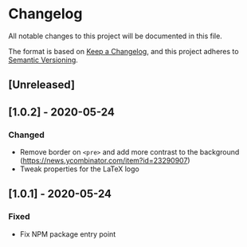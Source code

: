 # Changelog

All notable changes to this project will be documented in this file.

The format is based on [Keep a Changelog](https://keepachangelog.com/en/1.0.0/), and this project adheres to [Semantic Versioning](https://semver.org/spec/v2.0.0.html).

## [Unreleased]

## [1.0.2] - 2020-05-24

### Changed

- Remove border on `<pre>` and add more contrast to the background (https://news.ycombinator.com/item?id=23290907)
- Tweak properties for the LaTeX logo

## [1.0.1] - 2020-05-24

### Fixed

- Fix NPM package entry point
